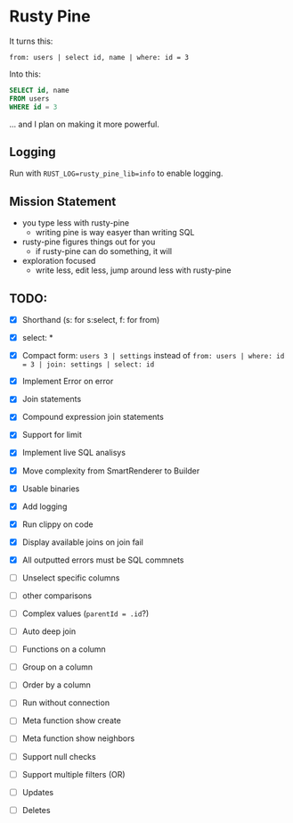 Rusty Pine
==========

It turns this:
```
from: users | select id, name | where: id = 3
```
Into this:
```sql
SELECT id, name
FROM users
WHERE id = 3
```

... and I plan on making it more powerful.


Logging
-------
Run with `RUST_LOG=rusty_pine_lib=info` to enable logging.


Mission Statement
-----------------

* you type less with rusty-pine
    - writing pine is way easyer than writing SQL
* rusty-pine figures things out for you
    - if rusty-pine can do something, it will
* exploration focused
    - write less, edit less, jump around less with rusty-pine



TODO:
-----
- [x] Shorthand (s: for s:select, f: for from)
- [x] select: *
- [x] Compact form:
    `users 3 | settings` instead of `from: users | where: id = 3 | join: settings | select: id`
- [x] Implement Error on error
- [x] Join statements
- [x] Compound expression join statements
- [x] Support for limit
- [x] Implement live SQL analisys
- [x] Move complexity from SmartRenderer to Builder
- [x] Usable binaries
- [x] Add logging
- [x] Run clippy on code
- [x] Display available joins on join fail
- [x] All outputted errors must be SQL commnets
- [ ] Unselect specific columns
- [ ] other comparisons
- [ ] Complex values (`parentId = .id`?)
- [ ] Auto deep join
- [ ] Functions on a column
- [ ] Group on a column
- [ ] Order by a column
- [ ] Run without connection
- [ ] Meta function show create
- [ ] Meta function show neighbors
- [ ] Support null checks
- [ ] Support multiple filters (OR)
- [ ] Updates
- [ ] Deletes

